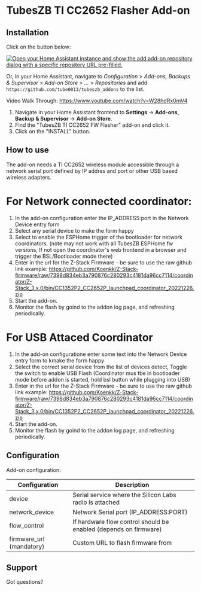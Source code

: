 # TubesZB TI CC2652 Flasher Add-on

## Installation

Click on the button below:

[![Open your Home Assistant instance and show the add add-on repository dialog with a specific repository URL pre-filled.](https://my.home-assistant.io/badges/supervisor_add_addon_repository.svg)](https://my.home-assistant.io/redirect/supervisor_add_addon_repository/?repository_url=https%3A%2F%2Fgithub.com%2Ftube0013%2Ftubeszb_addons)

Or, in your Home Assistant, navigate to _Configuration_ > _Add-ons, Backups & Supervisor_ > _Add-on Store_ > _..._ > _Repositories_ and add `https://github.com/tube0013/tubeszb_addons` to the list.


Video Walk Through: https://www.youtube.com/watch?v=W28hdRx0mV4

1. Navigate in your Home Assistant frontend to **Settings** -> **Add-ons, Backup & Supervisor** -> **Add-on Store**.
2. Find the "TubesZB TI CC2652 FW Flasher" add-on and click it.
3. Click on the "INSTALL" button.

## How to use

The add-on needs a TI CC2652 wireless module accessible through a network
serial port defined by IP addres and port or other USB based wireless adapters.

# For Network connected coordinator:
1. In the add-on configuration enter the IP_ADDRESS:port in the Network Device entry form
2. Select any serial device to make the form happy
3. Select to enable the ESPHome trigger of the bootloader for network coordinators.
   (note may not work with all TubesZB  ESPHome fw versions, If not open the coordinator's
   web frontend in a browser and trigger the BSL/Bootloader mode there)
4. Enter in the url for the Z-Stack Firmware - be sure to use the raw github link
   example: https://github.com/Koenkk/Z-Stack-firmware/raw/7398d834eb3a790876c280293c4181da96cc7114/coordinator/Z-Stack_3.x.0/bin/CC1352P2_CC2652P_launchpad_coordinator_20221226.zip
5. Start the add-on.
6. Monitor the flash by goind to the addon log page, and refreshing periodically.

# For USB Attaced Coordinator
1. In the add-on configuratione enter some text into the Network Device entry form to kmake the form happy
2. Select the correct serial device from the list of devices detect, Toggle the switch to enable USB Flash
   (Coordinator mus tbe in bootloader mode before addon is started, hold bsl button while plugging into USB)
3. Enter in the url for the Z-Stack Firmware - be sure to use the raw github link
   example: https://github.com/Koenkk/Z-Stack-firmware/raw/7398d834eb3a790876c280293c4181da96cc7114/coordinator/Z-Stack_3.x.0/bin/CC1352P2_CC2652P_launchpad_coordinator_20221226.zip
4. Start the add-on.
5. Monitor the flash by goind to the addon log page, and refreshing periodically.






## Configuration

Add-on configuration:

| Configuration             | Description                                                      |
|---------------------------|------------------------------------------------------------------|
| device                    | Serial service where the Silicon Labs radio is attached          |
| network_device            | Network Serial port (IP_ADDRESS:PORT)                            |
| flow_control              | If hardware flow control should be enabled (depends on firmware) |
| firmware_url (mandatory)  | Custom URL to flash firmware from                                |

## Support

Got questions?

